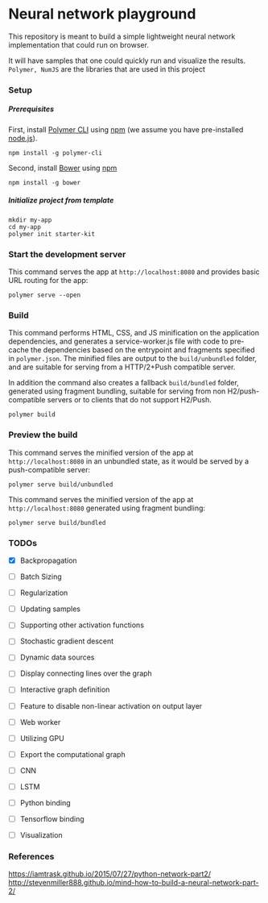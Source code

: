 # Neural network playground

This repository is meant to build a simple lightweight neural network implementation that could run on browser.

It will have samples that one could quickly run and visualize the results. `Polymer, NumJS` are the libraries that are used in this project


### Setup

##### Prerequisites

First, install [Polymer CLI](https://github.com/Polymer/polymer-cli) using
[npm](https://www.npmjs.com) (we assume you have pre-installed [node.js](https://nodejs.org)).

    npm install -g polymer-cli

Second, install [Bower](https://bower.io/) using [npm](https://www.npmjs.com)

    npm install -g bower

##### Initialize project from template

    mkdir my-app
    cd my-app
    polymer init starter-kit

### Start the development server

This command serves the app at `http://localhost:8080` and provides basic URL
routing for the app:

    polymer serve --open

### Build

This command performs HTML, CSS, and JS minification on the application
dependencies, and generates a service-worker.js file with code to pre-cache the
dependencies based on the entrypoint and fragments specified in `polymer.json`.
The minified files are output to the `build/unbundled` folder, and are suitable
for serving from a HTTP/2+Push compatible server.

In addition the command also creates a fallback `build/bundled` folder,
generated using fragment bundling, suitable for serving from non
H2/push-compatible servers or to clients that do not support H2/Push.

    polymer build

### Preview the build

This command serves the minified version of the app at `http://localhost:8080`
in an unbundled state, as it would be served by a push-compatible server:

    polymer serve build/unbundled

This command serves the minified version of the app at `http://localhost:8080`
generated using fragment bundling:

    polymer serve build/bundled

### TODOs

- [x] Backpropagation
- [ ] Batch Sizing
- [ ] Regularization
- [ ] Updating samples
- [ ] Supporting other activation functions
- [ ] Stochastic gradient descent
- [ ] Dynamic data sources
- [ ] Display connecting lines over the graph
- [ ] Interactive graph definition
- [ ] Feature to disable non-linear activation on output layer
- [ ] Web worker
- [ ] Utilizing GPU
- [ ] Export the computational graph
- [ ] CNN
- [ ] LSTM
- [ ] Python binding
- [ ] Tensorflow binding
- [ ] Visualization



### References
https://iamtrask.github.io/2015/07/27/python-network-part2/
http://stevenmiller888.github.io/mind-how-to-build-a-neural-network-part-2/

